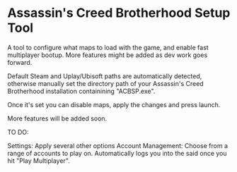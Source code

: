 # Assassin's Creed Brotherhood Setup Tool
  
A tool to configure what maps to load with the game, and enable fast multiplayer bootup.
More features might be added as dev work goes forward.

Default Steam and Uplay/Ubisoft paths are automatically detected, otherwise manually set the directory path of your Assassin's Creed Brotherhood installation containining "ACBSP.exe".

Once it's set you can disable maps, apply the changes and press launch.

More features will be added soon.


TO DO:

Settings: Apply several other options
Account Management: Choose from a range of accounts to play on. Automatically logs you into the said once you hit "Play Multiplayer".